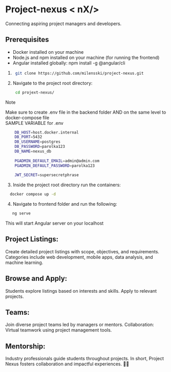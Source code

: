 # Project-nexus < nX/>
Connecting aspiring project managers and developers.

## Prerequisites

- Docker installed on your machine
- Node.js and npm installed on your machine (for running the frontend)
- Angular installed globally: npm install -g @angular/cli
  
1. ```bash
    git clone https://github.com/milensski/project-nexus.git
   ```
2. Navigate to the project root directory:
   ```bash
    cd projext-nexus/
   ```
>[!NOTE]
>Make sure to create .env file in the backend folder AND on the same level to docker-compose file \
> SAMPLE VARIABLE for .env
  ``` bash
      DB_HOST=host.docker.internal
      DB_PORT=5432
      DB_USERNAME=postgres
      DB_PASSWORD=parolka123
      DB_NAME=nexus_db
      
      PGADMIN_DEFAULT_EMAIL=admin@admin.com
      PGADMIN_DEFAULT_PASSWORD=parolka123
      
      JWT_SECRET=supersecretphrase
  ```
3. Inside the project root directory run the containers:
  ```bash
    docker compose up -d

  ```
4. Navigate to frontend folder and run the following:
 ```bash
    ng serve
 ```
This will start Angular server on your localhost

## Project Listings:
Create detailed project listings with scope, objectives, and requirements.
Categories include web development, mobile apps, data analysis, and machine learning.

## Browse and Apply:
Students explore listings based on interests and skills.
Apply to relevant projects.

## Teams:
Join diverse project teams led by managers or mentors.
Collaboration:
Virtual teamwork using project management tools.

## Mentorship:
Industry professionals guide students throughout projects.
In short, Project Nexus fosters collaboration and impactful experiences. 🌟✨
